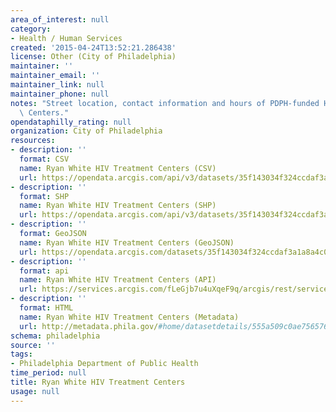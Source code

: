 ```yaml
---
area_of_interest: null
category:
- Health / Human Services
created: '2015-04-24T13:52:21.286438'
license: Other (City of Philadelphia)
maintainer: ''
maintainer_email: ''
maintainer_link: null
maintainer_phone: null
notes: "Street location, contact information and hours of PDPH-funded HIV Treatment\
  \ Centers."
opendataphilly_rating: null
organization: City of Philadelphia
resources:
- description: ''
  format: CSV
  name: Ryan White HIV Treatment Centers (CSV)
  url: https://opendata.arcgis.com/api/v3/datasets/35f143034f324ccdaf3a1a8a4c0e8f5f_0/downloads/data?format=csv&spatialRefId=4326
- description: ''
  format: SHP
  name: Ryan White HIV Treatment Centers (SHP)
  url: https://opendata.arcgis.com/api/v3/datasets/35f143034f324ccdaf3a1a8a4c0e8f5f_0/downloads/data?format=shp&spatialRefId=4326
- description: ''
  format: GeoJSON
  name: Ryan White HIV Treatment Centers (GeoJSON)
  url: https://opendata.arcgis.com/datasets/35f143034f324ccdaf3a1a8a4c0e8f5f_0.geojson
- description: ''
  format: api
  name: Ryan White HIV Treatment Centers (API)
  url: https://services.arcgis.com/fLeGjb7u4uXqeF9q/arcgis/rest/services/RW_HIV_Treatment_Centers/FeatureServer/0/query?outFields=*&where=1%3D1
- description: ''
  format: HTML
  name: Ryan White HIV Treatment Centers (Metadata)
  url: http://metadata.phila.gov/#home/datasetdetails/555a509c0ae7565761d95789/representationdetails/555d6c11e2f9e21021746ee0/
schema: philadelphia
source: ''
tags:
- Philadelphia Department of Public Health
time_period: null
title: Ryan White HIV Treatment Centers
usage: null
---
```

